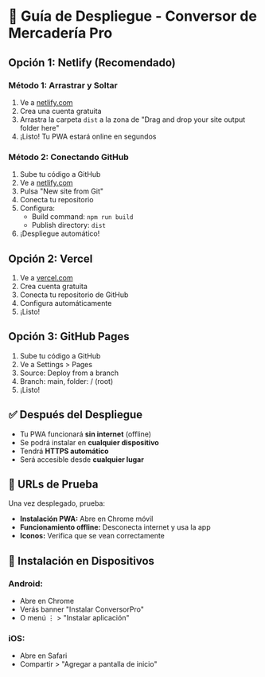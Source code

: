 # 🚀 Guía de Despliegue - Conversor de Mercadería Pro

## Opción 1: Netlify (Recomendado)

### Método 1: Arrastrar y Soltar

1. Ve a [netlify.com](https://netlify.com)
2. Crea una cuenta gratuita
3. Arrastra la carpeta `dist` a la zona de "Drag and drop your site output folder here"
4. ¡Listo! Tu PWA estará online en segundos

### Método 2: Conectando GitHub

1. Sube tu código a GitHub
2. Ve a [netlify.com](https://netlify.com)
3. Pulsa "New site from Git"
4. Conecta tu repositorio
5. Configura:
   - Build command: `npm run build`
   - Publish directory: `dist`
6. ¡Despliegue automático!

## Opción 2: Vercel

1. Ve a [vercel.com](https://vercel.com)
2. Crea cuenta gratuita
3. Conecta tu repositorio de GitHub
4. Configura automáticamente
5. ¡Listo!

## Opción 3: GitHub Pages

1. Sube tu código a GitHub
2. Ve a Settings > Pages
3. Source: Deploy from a branch
4. Branch: main, folder: / (root)
5. ¡Listo!

## ✅ Después del Despliegue

- Tu PWA funcionará **sin internet** (offline)
- Se podrá instalar en **cualquier dispositivo**
- Tendrá **HTTPS automático**
- Será accesible desde **cualquier lugar**

## 🔧 URLs de Prueba

Una vez desplegado, prueba:

- **Instalación PWA:** Abre en Chrome móvil
- **Funcionamiento offline:** Desconecta internet y usa la app
- **Iconos:** Verifica que se vean correctamente

## 📱 Instalación en Dispositivos

### Android:

- Abre en Chrome
- Verás banner "Instalar ConversorPro"
- O menú ⋮ > "Instalar aplicación"

### iOS:

- Abre en Safari
- Compartir > "Agregar a pantalla de inicio"
